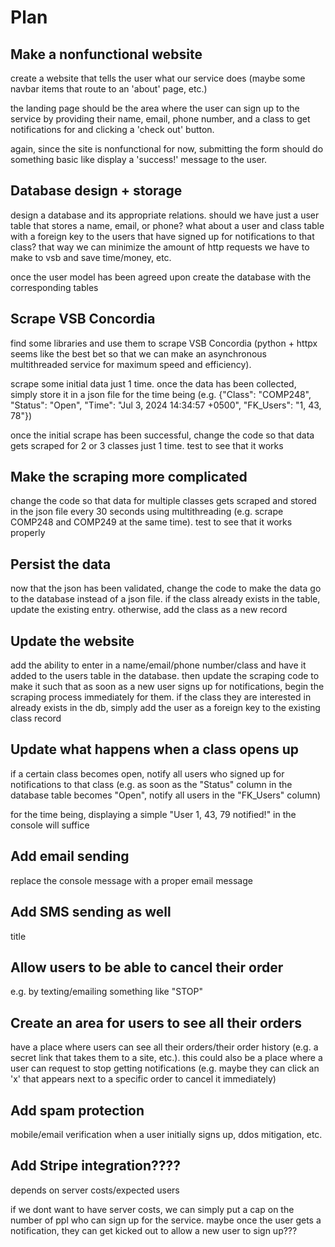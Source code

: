 # Plan

## Make a nonfunctional website

create a website that tells the user what our service does (maybe some navbar items that route to an 'about' page, etc.)

the landing page should be the area where the user can sign up to the service by providing their name, email, phone number, and a class to get notifications for and clicking a 'check out' button.

again, since the site is nonfunctional for now, submitting the form should do something basic like display a 'success!' message to the user.

## Database design + storage

design a database and its appropriate relations. should we have just a user table that stores a name, email, or phone? what about a user and class table with a foreign key to the users that have signed up for notifications to that class? that way we can minimize the amount of http requests we have to make to vsb and save time/money, etc.

once the user model has been agreed upon create the database with the corresponding tables

## Scrape VSB Concordia

find some libraries and use them to scrape VSB Concordia (python + httpx seems like the best bet so that we can make an asynchronous multithreaded service for maximum speed and efficiency).

scrape some initial data just 1 time. once the data has been collected, simply store it in a json file for the time being (e.g. {"Class": "COMP248", "Status": "Open", "Time": "Jul 3, 2024 14:34:57 +0500", "FK_Users": "1, 43, 78"})

once the initial scrape has been successful, change the code so that data gets scraped for 2 or 3 classes just 1 time. test to see that it works

## Make the scraping more complicated

change the code so that data for multiple classes gets scraped and stored in the json file every 30 seconds using multithreading (e.g. scrape COMP248 and COMP249 at the same time). test to see that it works properly

## Persist the data

now that the json has been validated, change the code to make the data go to the database instead of a json file. if the class already exists in the table, update the existing entry. otherwise, add the class as a new record

## Update the website

add the ability to enter in a name/email/phone number/class and have it added to the users table in the database. then update the scraping code to make it such that as soon as a new user signs up for notifications, begin the scraping process immediately for them. if the class they are interested in already exists in the db, simply add the user as a foreign key to the existing class record

## Update what happens when a class opens up

if a certain class becomes open, notify all users who signed up for notifications to that class (e.g. as soon as the "Status" column in the database table becomes "Open", notify all users in the "FK_Users" column)

for the time being, displaying a simple "User 1, 43, 79 notified!" in the console will suffice

## Add email sending

replace the console message with a proper email message

## Add SMS sending as well

title

## Allow users to be able to cancel their order

e.g. by texting/emailing something like "STOP"

## Create an area for users to see all their orders

have a place where users can see all their orders/their order history (e.g. a secret link that takes them to a site, etc.). this could also be a place where a user can request to stop getting notifications (e.g. maybe they can click an 'x' that appears next to a specific order to cancel it immediately)

## Add spam protection

mobile/email verification when a user initially signs up, ddos mitigation, etc.

## Add Stripe integration????

depends on server costs/expected users

if we dont want to have server costs, we can simply put a cap on the number of ppl who can sign up for the service. maybe once the user gets a notification, they can get kicked out to allow a new user to sign up???
